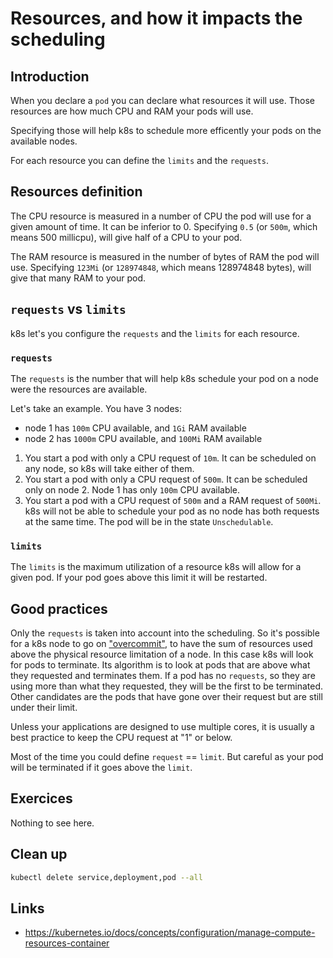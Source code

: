 # Resources, and how it impacts the scheduling

## Introduction

When you declare a `pod` you can declare what resources it will use. Those resources are how much CPU and RAM your pods will use.

Specifying those will help k8s to schedule more efficently your pods on the available nodes.

For each resource you can define the `limits` and the `requests`.

## Resources definition

The CPU resource is measured in a number of CPU the pod will use for a given amount of time. It can be inferior to 0.
Specifying `0.5` (or `500m`, which means 500 millicpu), will give half of a CPU to your pod.

The RAM resource is measured in the number of bytes of RAM the pod will use.
Specifying `123Mi` (or `128974848`, which means 128974848 bytes), will give that many RAM to your pod.

## `requests` vs `limits`

k8s let's you configure the `requests` and the `limits` for each resource.

### `requests`

The `requests` is the number that will help k8s schedule your pod on a node were the resources are available.

Let's take an example. You have 3 nodes:

* node 1 has `100m` CPU available, and `1Gi` RAM available
* node 2 has `1000m` CPU available, and `100Mi` RAM available

1. You start a pod with only a CPU request of `10m`. It can be scheduled on any node, so k8s will take either of them.
1. You start a pod with only a CPU request of `500m`. It can be scheduled only on node 2. Node 1 has only `100m` CPU available.
1. You start a pod with a CPU request of `500m` and a RAM request of `500Mi`. k8s will not be able to schedule your pod as no node has both requests at the same time. The pod will be in the state `Unschedulable`.

### `limits`

The `limits` is the maximum utilization of a resource k8s will allow for a given pod. If your pod goes above this limit it will be restarted.

## Good practices

Only the `requests` is taken into account into the scheduling. So it's possible for a k8s node to go on ["overcommit"](https://github.com/kubernetes/community/blob/master/contributors/design-proposals/node/resource-qos.md#qos-classes), to have the sum of resources used above the physical resource limitation of a node. In this case k8s will look for pods to terminate. Its algorithm is to look at pods that are above what they requested and terminates them. If a pod has no `requests`, so they are using more than what they requested, they will be the first to be terminated. Other candidates are the pods that have gone over their request but are still under their limit.

Unless your applications are designed to use multiple cores, it is usually a best practice to keep the CPU request at "1" or below.

Most of the time you could define `request` == `limit`. But careful as your pod will be terminated if it goes above the `limit`.

## Exercices

Nothing to see here.

## Clean up

```bash
kubectl delete service,deployment,pod --all
```

## Links

* https://kubernetes.io/docs/concepts/configuration/manage-compute-resources-container
